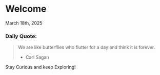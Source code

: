 # Welcome

March 18th, 2025

### Daily Quote:
> We are like butterflies who flutter for a day and think it is forever.
> 	- Carl Sagan

Stay Curious and keep Exploring!
